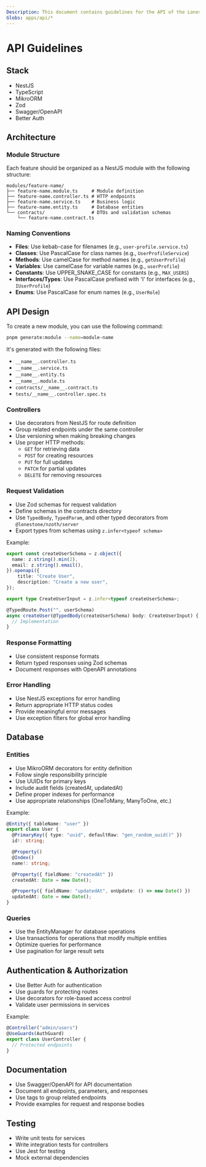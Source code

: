 ```yaml
---
Description: This document contains guidelines for the API of the Lonestone project.
Globs: apps/api/*
---
```


# API Guidelines

## Stack

- NestJS
- TypeScript
- MikroORM
- Zod
- Swagger/OpenAPI
- Better Auth

## Architecture

### Module Structure

Each feature should be organized as a NestJS module with the following structure:

```
modules/feature-name/
├── feature-name.module.ts     # Module definition
├── feature-name.controller.ts # HTTP endpoints
├── feature-name.service.ts    # Business logic
├── feature-name.entity.ts     # Database entities
└── contracts/                 # DTOs and validation schemas
    └── feature-name.contract.ts
```

### Naming Conventions

- **Files**: Use kebab-case for filenames (e.g., `user-profile.service.ts`)
- **Classes**: Use PascalCase for class names (e.g., `UserProfileService`)
- **Methods**: Use camelCase for method names (e.g., `getUserProfile`)
- **Variables**: Use camelCase for variable names (e.g., `userProfile`)
- **Constants**: Use UPPER_SNAKE_CASE for constants (e.g., `MAX_USERS`)
- **Interfaces/Types**: Use PascalCase prefixed with 'I' for interfaces (e.g., `IUserProfile`)
- **Enums**: Use PascalCase for enum names (e.g., `UserRole`)

## API Design

To create a new module, you can use the following command:

```bash
pnpm generate:module --name=module-name
```
It's generated with the following files:

- `__name__.controller.ts`
- `__name__.service.ts`
- `__name__.entity.ts`
- `__name__.module.ts`
- `contracts/__name__.contract.ts`
- `tests/__name__.controller.spec.ts`


### Controllers

- Use decorators from NestJS for route definition
- Group related endpoints under the same controller
- Use versioning when making breaking changes
- Use proper HTTP methods:
  - `GET` for retrieving data
  - `POST` for creating resources
  - `PUT` for full updates
  - `PATCH` for partial updates
  - `DELETE` for removing resources

### Request Validation

- Use Zod schemas for request validation
- Define schemas in the contracts directory
- Use `TypedBody`, `TypedParam`, and other typed decorators from `@lonestone/nzoth/server`
- Export types from schemas using `z.infer<typeof schema>`

Example:
```typescript
export const createUserSchema = z.object({
  name: z.string().min(2),
  email: z.string().email(),
}).openapi({
    title: "Create User",
    description: "Create a new user",
});

export type CreateUserInput = z.infer<typeof createUserSchema>;

@TypedRoute.Post("", userSchema)
async createUser(@TypedBody(createUserSchema) body: CreateUserInput) {
  // Implementation
}
```

### Response Formatting

- Use consistent response formats
- Return typed responses using Zod schemas
- Document responses with OpenAPI annotations

### Error Handling

- Use NestJS exceptions for error handling
- Return appropriate HTTP status codes
- Provide meaningful error messages
- Use exception filters for global error handling

## Database

### Entities

- Use MikroORM decorators for entity definition
- Follow single responsibility principle
- Use UUIDs for primary keys
- Include audit fields (createdAt, updatedAt)
- Define proper indexes for performance
- Use appropriate relationships (OneToMany, ManyToOne, etc.)

Example:
```typescript
@Entity({ tableName: "user" })
export class User {
  @PrimaryKey({ type: "uuid", defaultRaw: "gen_random_uuid()" })
  id!: string;

  @Property()
  @Index()
  name!: string;

  @Property({ fieldName: "createdAt" })
  createdAt: Date = new Date();

  @Property({ fieldName: "updatedAt", onUpdate: () => new Date() })
  updatedAt: Date = new Date();
}
```

### Queries

- Use the EntityManager for database operations
- Use transactions for operations that modify multiple entities
- Optimize queries for performance
- Use pagination for large result sets

## Authentication & Authorization

- Use Better Auth for authentication
- Use guards for protecting routes
- Use decorators for role-based access control
- Validate user permissions in services

Example:
```typescript
@Controller("admin/users")
@UseGuards(AuthGuard)
export class UserController {
  // Protected endpoints
}
```

## Documentation

- Use Swagger/OpenAPI for API documentation
- Document all endpoints, parameters, and responses
- Use tags to group related endpoints
- Provide examples for request and response bodies

## Testing

- Write unit tests for services
- Write integration tests for controllers
- Use Jest for testing
- Mock external dependencies
